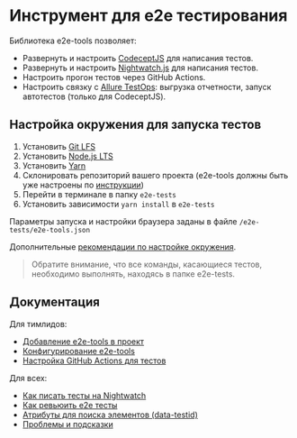 # Инструмент для e2e тестирования

Библиотека e2e-tools позволяет:

- Развернуть и настроить [CodeceptJS](https://codecept.io/) для написания тестов.
- Развернуть и настроить [Nightwatch.js](https://nightwatchjs.org/) для написания тестов.
- Настроить прогон тестов через GitHub Actions.
- Настроить связку с [Allure TestOps](https://qameta.io/): выгрузка отчетности, запуск автотестов (только для CodeceptJS).

## Настройка окружения для запуска тестов

1. Установить [Git LFS](https://git-lfs.github.com)
1. Установить [Node.js LTS](https://nodejs.org/en/)
1. Установить [Yarn](https://yarnpkg.com/lang/en/docs/install/)
1. Склонировать репозиторий вашего проекта (e2e-tools должны быть уже настроены по [инструкции](./docs/SETUP.md))
1. Перейти в терминале в папку `e2e-tests`
1. Установить зависимости `yarn install` в `e2e-tests`

Параметры запуска и настройки браузера заданы в файле `/e2e-tests/e2e-tools.json`

Дополнительные [рекомендации по настройке окружения](./docs/ENVIRONMENT_SETUP.md).

> Обратите внимание, что все команды, касающиеся тестов, необходимо выполнять, находясь в папке e2e-tests.

## Документация

Для тимлидов:

- [Добавление e2e-tools в проект](./docs/SETUP.md)
- [Конфигурирование e2e-tools](./docs/CONFIGURATION.md)
- [Настройка GitHub Actions для тестов](./docs/GA_CONFIGS.md)

Для всех:

- [Как писать тесты на Nightwatch](./docs/NIGHTWATCH_HINTS.md)
- [Как ревьюить e2e тесты](./docs/REVIEW.md)
- [Атрибуты для поиска элементов (data-testid)](./docs/DATA_TESTID.md)
- [Проблемы и подсказки](./docs/TROUBLESHOOTING.md)
